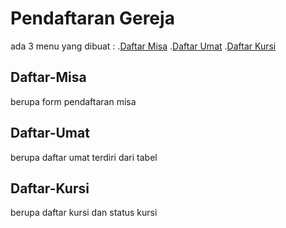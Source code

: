 # Pendaftaran Gereja
ada 3 menu yang dibuat :
.[Daftar Misa](#Daftar-Misa)
.[Daftar Umat](#Daftar-Umat)
.[Daftar Kursi](#Daftar-Kursi)

## Daftar-Misa
berupa form pendaftaran misa
## Daftar-Umat
berupa daftar umat terdiri dari tabel
## Daftar-Kursi
berupa daftar kursi dan status kursi
